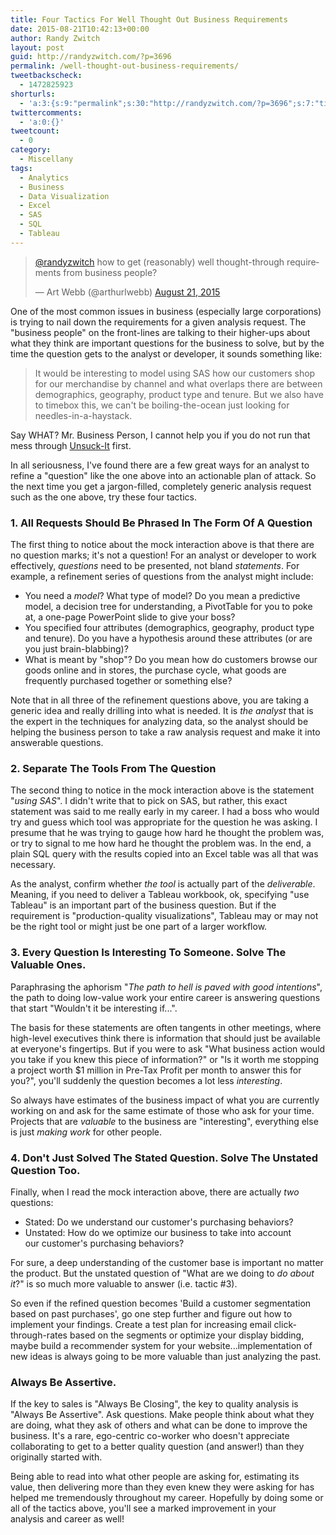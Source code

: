 ```yaml
---
title: Four Tactics For Well Thought Out Business Requirements
date: 2015-08-21T10:42:13+00:00
author: Randy Zwitch
layout: post
guid: http://randyzwitch.com/?p=3696
permalink: /well-thought-out-business-requirements/
tweetbackscheck:
  - 1472825923
shorturls:
  - 'a:3:{s:9:"permalink";s:30:"http://randyzwitch.com/?p=3696";s:7:"tinyurl";s:26:"http://tinyurl.com/pjln9mq";s:4:"isgd";s:19:"http://is.gd/NmsViC";}'
twittercomments:
  - 'a:0:{}'
tweetcount:
  - 0
category:
  - Miscellany
tags:
  - Analytics
  - Business
  - Data Visualization
  - Excel
  - SAS
  - SQL
  - Tableau
---
```

<blockquote class="twitter-tweet" data-partner="tweetdeck">
  <p dir="ltr" lang="en">
    <a href="https://twitter.com/randyzwitch">@randyzwitch</a> how to get (reasonably) well thought-through requirements from business people?
  </p>

  <p>
    — Art Webb (@arthurlwebb) <a href="https://twitter.com/arthurlwebb/status/634710548685418496">August 21, 2015</a>
  </p>
</blockquote>



One of the most common issues in business (especially large corporations) is trying to nail down the requirements for a given analysis request. The "business people" on the front-lines are talking to their higher-ups about what they think are important questions for the business to solve, but by the time the question gets to the analyst or developer, it sounds something like:

> It would be interesting to model using SAS how our customers shop for our merchandise by channel and what overlaps there are between demographics, geography, product type and tenure. But we also have to timebox this, we can't be boiling-the-ocean just looking for needles-in-a-haystack.

Say WHAT? Mr. Business Person, I cannot help you if you do not run that mess through <a href="http://unsuck-it.com/" target="_blank">Unsuck-It</a> first.

In all seriousness, I've found there are a few great ways for an analyst to refine a "question" like the one above into an actionable plan of attack. So the next time you get a jargon-filled, completely generic analysis request such as the one above, try these four tactics.

### 1. All Requests Should Be Phrased In The Form Of A Question

The first thing to notice about the mock interaction above is that there are no question marks; it's not a question! For an analyst or developer to work effectively, _questions_ need to be presented, not bland _statements_. For example, a refinement series of questions from the analyst might include:

  * You need a _model_? What type of model? Do you mean a predictive model, a decision tree for understanding, a PivotTable for you to poke at, a one-page PowerPoint slide to give your boss?
  * You specified four attributes (demographics, geography, product type and tenure). Do you have a hypothesis around these attributes (or are you just brain-blabbing)?
  * What is meant by "shop"? Do you mean how do customers browse our goods online and in stores, the purchase cycle, what goods are frequently purchased together or something else?

Note that in all three of the refinement questions above, you are taking a generic idea and really drilling into what is needed. It is _the analyst_ that is the expert in the techniques for analyzing data, so the analyst should be helping the business person to take a raw analysis request and make it into answerable questions.

### 2. Separate The Tools From The Question

The second thing to notice in the mock interaction above is the statement "_using SAS_". I didn't write that to pick on SAS, but rather, this exact statement was said to me really early in my career. I had a boss who would try and guess which tool was appropriate for the question he was asking. I presume that he was trying to gauge how hard he thought the problem was, or try to signal to me how hard he thought the problem was. In the end, a plain SQL query with the results copied into an Excel table was all that was necessary.

As the analyst, confirm whether _the tool_ is actually part of the _deliverable_. Meaning, if you need to deliver a Tableau workbook, ok, specifying "use Tableau" is an important part of the business question. But if the requirement is "production-quality visualizations", Tableau may or may not be the right tool or might just be one part of a larger workflow.



### 3. Every Question Is Interesting To Someone. Solve The Valuable Ones.

Paraphrasing the aphorism "_The path to hell is paved with good intentions_", the path to doing low-value work your entire career is answering questions that start "Wouldn't it be interesting if...".

The basis for these statements are often tangents in other meetings, where high-level executives think there is information that should just be available at everyone's fingertips. But if you were to ask "What business action would you take if you knew this piece of information?" or "Is it worth me stopping a project worth $1 million in Pre-Tax Profit per month to answer this for you?", you'll suddenly the question becomes a lot less _interesting_.

So always have estimates of the business impact of what you are currently working on and ask for the same estimate of those who ask for your time. Projects that are _valuable_ to the business are "interesting", everything else is just _making work_ for other people.

### 4. Don't Just Solved The Stated Question. Solve The Unstated Question Too.

Finally, when I read the mock interaction above, there are actually _two_ questions:

  * Stated: Do we understand our customer's purchasing behaviors?
  * Unstated: How do we optimize our business to take into account our customer's purchasing behaviors?

For sure, a deep understanding of the customer base is important no matter the product. But the unstated question of "What are we doing to _do about it_?" is so much more valuable to answer (i.e. tactic #3).

So even if the refined question becomes 'Build a customer segmentation based on past purchases', go one step further and figure out how to implement your findings. Create a test plan for increasing email click-through-rates based on the segments or optimize your display bidding, maybe build a recommender system for your website...implementation of new ideas is always going to be more valuable than just analyzing the past.

### Always Be Assertive.

If the key to sales is "Always Be Closing", the key to quality analysis is "Always Be Assertive". Ask questions. Make people think about what they are doing, what they ask of others and what can be done to improve the business. It's a rare, ego-centric co-worker who doesn't appreciate collaborating to get to a better quality question (and answer!) than they originally started with.

Being able to read into what other people are asking for, estimating its value, then delivering more than they even knew they were asking for has helped me tremendously throughout my career. Hopefully by doing some or all of the tactics above, you'll see a marked improvement in your analysis and career as well!

&nbsp;
